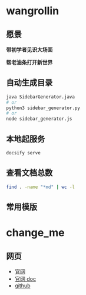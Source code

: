 # wangrollin

## 愿景

**带初学者见识大场面**

**帮老油条打开新世界**


## 自动生成目录

```bash
java SidebarGenerator.java
# or
python3 sidebar_generator.py
# or
node sidebar_generator.js
```


## 本地起服务

```bash
docsify serve
```


## 查看文档总数
```bash
find . -name "*md" | wc -l
```

## 常用模版

# change_me

## 网页

- [官网]()
- [官网 doc]()
- [github]()
